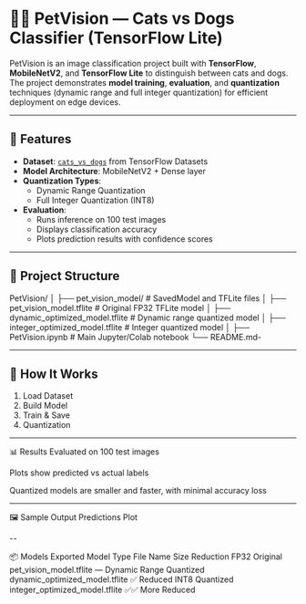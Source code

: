 # 🐶🐱 PetVision — Cats vs Dogs Classifier (TensorFlow Lite)

PetVision is an image classification project built with **TensorFlow**, **MobileNetV2**, and **TensorFlow Lite** to distinguish between cats and dogs.  
The project demonstrates **model training**, **evaluation**, and **quantization** techniques (dynamic range and full integer quantization) for efficient deployment on edge devices.

---

## 📌 Features
- **Dataset**: [`cats_vs_dogs`](https://www.tensorflow.org/datasets/catalog/cats_vs_dogs) from TensorFlow Datasets
- **Model Architecture**: MobileNetV2 + Dense layer
- **Quantization Types**:
  - Dynamic Range Quantization
  - Full Integer Quantization (INT8)
- **Evaluation**:
  - Runs inference on 100 test images
  - Displays classification accuracy
  - Plots prediction results with confidence scores

---

## 📂 Project Structure
PetVision/
│
├── pet_vision_model/ # SavedModel and TFLite files
│ ├── pet_vision_model.tflite # Original FP32 TFLite model
│ ├── dynamic_optimized_model.tflite # Dynamic range quantized model
│ ├── integer_optimized_model.tflite # Integer quantized model
│
├── PetVision.ipynb # Main Jupyter/Colab notebook
└── README.md-

---

## 🚀 How It Works
1. Load Dataset
2. Build Model
3. Train & Save
4. Quantization

---

📊 Results
Evaluated on 100 test images

Plots show predicted vs actual labels

Quantized models are smaller and faster, with minimal accuracy loss

---

🖼 Sample Output
Predictions Plot

--

📦 Models Exported
Model Type	File Name	Size Reduction
FP32 Original	pet_vision_model.tflite	—
Dynamic Range Quantized	dynamic_optimized_model.tflite	✅ Reduced
INT8 Quantized	integer_optimized_model.tflite	✅✅ More Reduced
